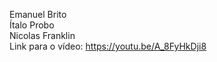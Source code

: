 Emanuel Brito
<br>
Ítalo Probo
<br>
Nicolas Franklin
<br>
Link para o vídeo: https://youtu.be/A_8FyHkDji8
